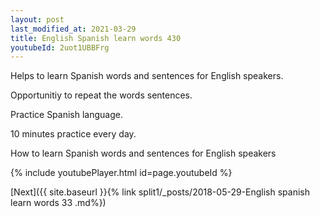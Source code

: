 ```yaml
---
layout: post
last_modified_at: 2021-03-29
title: English Spanish learn words 430 
youtubeId: 2uot1UBBFrg
---
```

 
 
Helps to learn Spanish words and sentences for English speakers.

Opportunitiy to repeat the words sentences. 

Practice Spanish language. 
 
10 minutes practice every day. 
 
How to learn Spanish words and sentences for English speakers 
 
{% include youtubePlayer.html id=page.youtubeId %}
 
 
[Next]({{ site.baseurl }}{% link  split1/_posts/2018-05-29-English spanish learn words 33 .md%})
 
